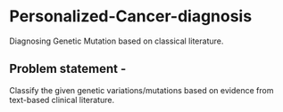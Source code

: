 # Personalized-Cancer-diagnosis
Diagnosing Genetic Mutation based on classical literature.
## Problem statement -
Classify the given genetic variations/mutations based on evidence from text-based clinical literature.
